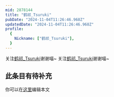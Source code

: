 ```yaml
---
mid: 2878144
title: "鹤祁_Tsuruki"
pubDate: "2024-11-04T11:26:46.968Z"
updatedDate: "2024-11-04T11:26:46.968Z"
profile:
  {
    Nickname: ["鹤祁_Tsuruki"],
  }
---
```


关注[鹤祁_Tsuruki](https://space.bilibili.com/2878144)谢谢喵~ 关注[鹤祁_Tsuruki](https://space.bilibili.com/2878144)谢谢喵~

## 此条目有待补充
你可以在[这里](https://github.com/Yuhanawa/VTuber.ICU/edit/master/src/content/v/鹤祁_Tsuruki/index.md)编辑本文
